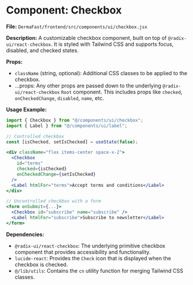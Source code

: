 # Component: Checkbox

**File:** `DermaFast/frontend/src/components/ui/checkbox.jsx`

**Description:**
A customizable checkbox component, built on top of `@radix-ui/react-checkbox`. It is styled with Tailwind CSS and supports focus, disabled, and checked states.

**Props:**
*   `className` (string, optional): Additional CSS classes to be applied to the checkbox.
*   ...props: Any other props are passed down to the underlying `@radix-ui/react-checkbox` `Root` component. This includes props like `checked`, `onCheckedChange`, `disabled`, `name`, etc.

**Usage Example:**

```jsx
import { Checkbox } from "@/components/ui/checkbox";
import { Label } from "@/components/ui/label";

// Controlled checkbox
const [isChecked, setIsChecked] = useState(false);

<div className="flex items-center space-x-2">
  <Checkbox
    id="terms"
    checked={isChecked}
    onCheckedChange={setIsChecked}
  />
  <Label htmlFor="terms">Accept terms and conditions</Label>
</div>

// Uncontrolled checkbox with a form
<form onSubmit={...}>
  <Checkbox id="subscribe" name="subscribe" />
  <Label htmlFor="subscribe">Subscribe to newsletter</Label>
</form>
```

**Dependencies:**
*   `@radix-ui/react-checkbox`: The underlying primitive checkbox component that provides accessibility and functionality.
*   `lucide-react`: Provides the `Check` icon that is displayed when the checkbox is checked.
*   `@/lib/utils`: Contains the `cn` utility function for merging Tailwind CSS classes.

